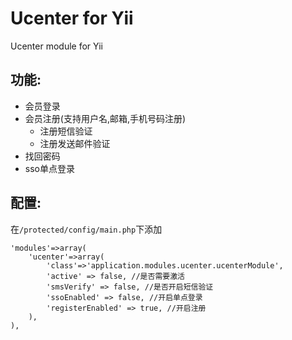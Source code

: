 Ucenter for Yii
==============

Ucenter module for Yii

功能:
----
- 会员登录
- 会员注册(支持用户名,邮箱,手机号码注册)
    - 注册短信验证
    - 注册发送邮件验证
- 找回密码
- sso单点登录


配置:
----
在`/protected/config/main.php`下添加

    'modules'=>array(
        'ucenter'=>array(
            'class'=>'application.modules.ucenter.ucenterModule',
            'active' => false, //是否需要激活
            'smsVerify' => false, //是否开启短信验证
            'ssoEnabled' => false, //开启单点登录
            'registerEnabled' => true, //开启注册
        ),
    ),

